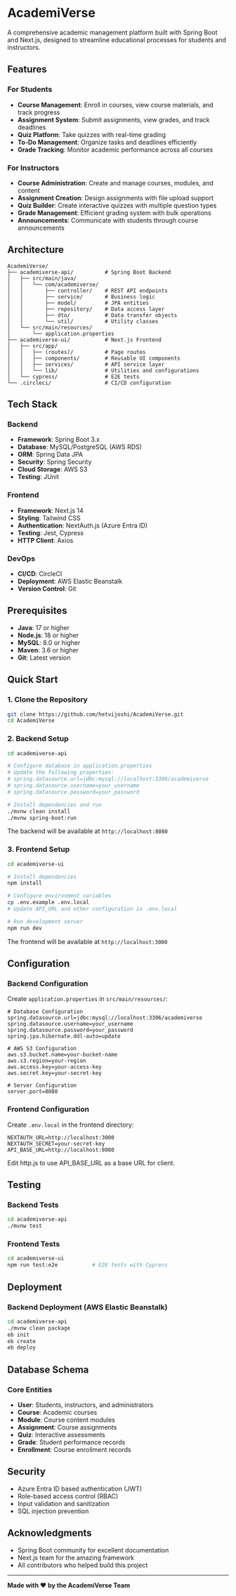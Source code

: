 # AcademiVerse

A comprehensive academic management platform built with Spring Boot and Next.js, designed to streamline educational processes for students and instructors.

## Features

### For Students
- **Course Management**: Enroll in courses, view course materials, and track progress
- **Assignment System**: Submit assignments, view grades, and track deadlines
- **Quiz Platform**: Take quizzes with real-time grading
- **To-Do Management**: Organize tasks and deadlines efficiently
- **Grade Tracking**: Monitor academic performance across all courses

### For Instructors
- **Course Administration**: Create and manage courses, modules, and content
- **Assignment Creation**: Design assignments with file upload support
- **Quiz Builder**: Create interactive quizzes with multiple question types
- **Grade Management**: Efficient grading system with bulk operations
- **Announcements**: Communicate with students through course announcements

## Architecture

```
AcademiVerse/
├── academiverse-api/          # Spring Boot Backend
│   ├── src/main/java/
│   │   └── com/academiverse/
│   │       ├── controller/    # REST API endpoints
│   │       ├── service/       # Business logic
│   │       ├── model/         # JPA entities
│   │       ├── repository/    # Data access layer
│   │       ├── dto/           # Data transfer objects
│   │       └── util/          # Utility classes
│   └── src/main/resources/
│       └── application.properties
├── academiverse-ui/           # Next.js Frontend
│   ├── src/app/
│   │   ├── (routes)/          # Page routes
│   │   ├── components/        # Reusable UI components
│   │   ├── services/          # API service layer
│   │   └── lib/               # Utilities and configurations
│   └── cypress/               # E2E tests
└── .circleci/                 # CI/CD configuration
```

## Tech Stack

### Backend
- **Framework**: Spring Boot 3.x
- **Database**: MySQL/PostgreSQL (AWS RDS)
- **ORM**: Spring Data JPA
- **Security**: Spring Security
- **Cloud Storage**: AWS S3
- **Testing**: JUnit

### Frontend
- **Framework**: Next.js 14
- **Styling**: Tailwind CSS
- **Authentication**: NextAuth.js (Azure Entra ID)
- **Testing**: Jest, Cypress
- **HTTP Client**: Axios

### DevOps
- **CI/CD**: CircleCI
- **Deployment**: AWS Elastic Beanstalk
- **Version Control**: Git

## Prerequisites

- **Java**: 17 or higher
- **Node.js**: 18 or higher
- **MySQL**: 8.0 or higher
- **Maven**: 3.6 or higher
- **Git**: Latest version

## Quick Start

### 1. Clone the Repository
```bash
git clone https://github.com/hetvijoshi/AcademiVerse.git
cd AcademiVerse
```

### 2. Backend Setup
```bash
cd academiverse-api

# Configure database in application.properties
# Update the following properties:
# spring.datasource.url=jdbc:mysql://localhost:3306/academiverse
# spring.datasource.username=your_username
# spring.datasource.password=your_password

# Install dependencies and run
./mvnw clean install
./mvnw spring-boot:run
```

The backend will be available at `http://localhost:8080`

### 3. Frontend Setup
```bash
cd academiverse-ui

# Install dependencies
npm install

# Configure environment variables
cp .env.example .env.local
# Update API_URL and other configuration in .env.local

# Run development server
npm run dev
```

The frontend will be available at `http://localhost:3000`

## Configuration

### Backend Configuration
Create `application.properties` in `src/main/resources/`:

```properties
# Database Configuration
spring.datasource.url=jdbc:mysql://localhost:3306/academiverse
spring.datasource.username=your_username
spring.datasource.password=your_password
spring.jpa.hibernate.ddl-auto=update

# AWS S3 Configuration
aws.s3.bucket.name=your-bucket-name
aws.s3.region=your-region
aws.access.key=your-access-key
aws.secret.key=your-secret-key

# Server Configuration
server.port=8080
```

### Frontend Configuration
Create `.env.local` in the frontend directory:

```env
NEXTAUTH_URL=http://localhost:3000
NEXTAUTH_SECRET=your-secret-key
API_BASE_URL=http://localhost:8080
```
Edit http.js to use API_BASE_URL as a base URL for client.

## Testing

### Backend Tests
```bash
cd academiverse-api
./mvnw test
```

### Frontend Tests
```bash
cd academiverse-ui
npm run test:e2e           # E2E tests with Cypress
```

## Deployment

### Backend Deployment (AWS Elastic Beanstalk)
```bash
cd academiverse-api
./mvnw clean package
eb init
eb create
eb deploy
```

## Database Schema

### Core Entities
- **User**: Students, instructors, and administrators
- **Course**: Academic courses
- **Module**: Course content modules
- **Assignment**: Course assignments
- **Quiz**: Interactive assessments
- **Grade**: Student performance records
- **Enrollment**: Course enrollment records

## Security

- Azure Entra ID based authentication (JWT)
- Role-based access control (RBAC)
- Input validation and sanitization
- SQL injection prevention

## Acknowledgments

- Spring Boot community for excellent documentation
- Next.js team for the amazing framework
- All contributors who helped build this project

---

**Made with ❤️ by the AcademiVerse Team**
